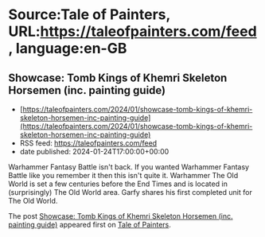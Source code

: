 # Source:Tale of Painters, URL:https://taleofpainters.com/feed, language:en-GB

## Showcase: Tomb Kings of Khemri Skeleton Horsemen (inc. painting guide)
 - [https://taleofpainters.com/2024/01/showcase-tomb-kings-of-khemri-skeleton-horsemen-inc-painting-guide](https://taleofpainters.com/2024/01/showcase-tomb-kings-of-khemri-skeleton-horsemen-inc-painting-guide)
 - RSS feed: https://taleofpainters.com/feed
 - date published: 2024-01-24T17:00:00+00:00

<p>Warhammer Fantasy Battle isn't back. If you wanted Warhammer Fantasy Battle like you remember it then this isn't quite it. Warhammer The Old World is set a few centuries before the End Times and is located in (surprisingly) The Old World area. Garfy shares his first completed unit for The Old World. </p>
<p>The post <a href="https://taleofpainters.com/2024/01/showcase-tomb-kings-of-khemri-skeleton-horsemen-inc-painting-guide/">Showcase: Tomb Kings of Khemri Skeleton Horsemen (inc. painting guide)</a> appeared first on <a href="https://taleofpainters.com">Tale of Painters</a>.</p>

